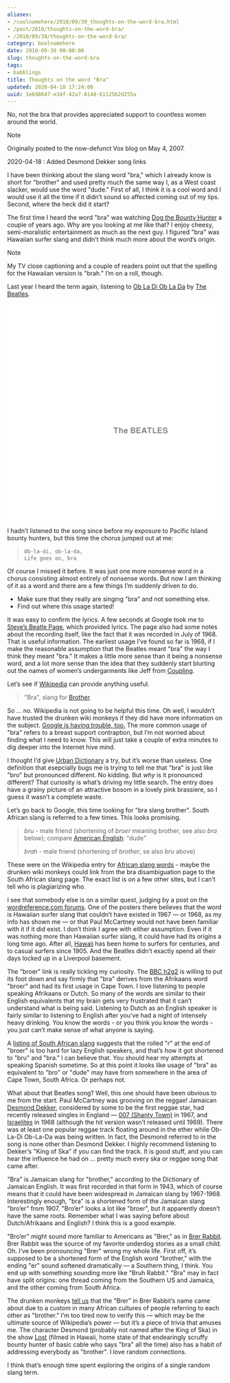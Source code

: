 ```yaml
---
aliases:
- /coolnamehere/2010/09/30_thoughts-on-the-word-bra.html
- /post/2010/thoughts-on-the-word-bra/
- /2010/09/30/thoughts-on-the-word-bra/
category: boolnamehere
date: 2010-09-30 00:00:00
slug: thoughts-on-the-word-bra
tags:
- babblings
title: Thoughts on the word "Bra"
updated: 2020-04-18 17:24:00
uuid: 1e698647-e34f-42a7-8148-6112562d255a
---
```


No, not the bra that provides appreciated support to countless women
around the world.

<aside class="admonition note">
<p class="admonition-title">Note</p>
Originally posted to the now-defunct Vox blog on May 4, 2007.

2020-04-18
: Added Desmond Dekker song links

</aside>

I have been thinking about the slang word "bra," which I already know is
short for "brother" and used pretty much the same way I, as a West coast
slacker, would use the word "dude." First of all, I think it is a cool
word and I would use it all the time if it didn’t sound so affected
coming out of my lips. Second, where the heck did it start?

The first time I heard the word "bra" was watching [Dog the Bounty
Hunter](http://www.dogthebountyhunter.com) a couple of years ago. Why
are you looking at me like that? I enjoy cheesy, semi-moralistic
entertainment as much as the next guy. I figured "bra" was Hawaiian
surfer slang and didn’t think much more about the word’s origin.

<aside class="admonition note">
<p class="admonition-title">Note</p>

My TV close captioning and a couple of readers point out that the
spelling for the Hawaiian version is "brah." I’m on a roll, though.

</aside>

Last year I heard the term again, listening to [Ob La Di Ob La
Da](https://song.link/i/1441133613) by [The
Beatles](http://www.beatles.com).

![Pause for music](beatles-white-album.png "Pause for music")

I hadn’t listened to the song since before my exposure to Pacific Island
bounty hunters, but this time the chorus jumped out at me:

>     Ob-la-di, ob-la-da,
>     Life goes on, bra

Of course I missed it before. It was just one more nonsense word in a
chorus consisting almost entirely of nonsense words. But now I am
thinking of it as a word and there are a few things I’m suddenly driven
to do.

- Make sure that they really are singing "bra" and not something else.
- Find out where this usage started\!

It was easy to confirm the lyrics. A few seconds at Google took me to
[Steve’s Beatle
Page](http://www.stevesbeatles.com/songs/ob_la_di_ob_la_da.asp), which
provided lyrics. The page also had some notes about the recording
itself, like the fact that it was recorded in July of 1968. That is
useful information. The earliest usage I’ve found so far is 1968, if I
make the reasonable assumption that the Beatles meant "bra" the way I
think they meant "bra." It makes a little more sense than it being a
nonsense word, and a lot more sense than the idea that they suddenly
start blurting out the names of women’s undergarments like Jeff from
[Coupling](http://www.imdb.com/title/tt0237123).

Let’s see if [Wikipedia](http://en.wikipedia.org/wiki/Bra) can provide
anything useful.

> "Bra", slang for [Brother](http://en.wikipedia.org/wiki/Brother).

So … no. Wikipedia is not going to be helpful this time. Oh well, I
wouldn’t have trusted the drunken wiki monkeys if they did have more
information on the subject. [Google is having trouble,
too.](http://www.google.com/search?q=define:bra) The more common usage
of "bra" refers to a breast support contraption, but I’m not worried
about finding what I need to know. This will just take a couple of extra
minutes to dig deeper into the Internet hive mind.

I thought I’d give [Urban Dictionary](http://www.urbandictionary.com) a
try, but it’s worse than useless. One definition that esepcially bugs me
is trying to tell me that "bra" is just like "bro" but pronounced
different. No kidding. But *why* is it pronounced different? That
curiosity is what’s driving my little search. The entry does have a
grainy picture of an attractive bosom in a lovely pink brassiere, so I
guess it wasn’t a complete waste.

Let’s go back to Google, this time looking for "bra slang brother".
South African slang is referred to a few times. This looks promising.

> *bru* - male friend (shortening of *broer* meaning brother, see also
> *bra* below); compare [American
> English](http://en.wikipedia.org/wiki/American_English): "dude"
>
> *brah* - male friend (shortening of *brother*, se also *bru* above)

These were on the Wikipedia entry for [African slang
words](http://en.wikipedia.org/wiki/List_of_South_African_slang_words) -
maybe the drunken wiki monkeys could link from the bra disambiguation
page to the South African slang page. The exact list is on a few other
sites, but I can’t tell who is plagiarizing who.

I see that somebody else is on a similar quest, judging by a post on the
[wordreference.com
forums](http://forum.wordreference.com/showthread.php?t=481406). One of
the posters there believes that the word is Hawaiian surfer slang that
couldn’t have existed in 1967 — or 1968, as my info has shown me — or
that Paul McCartney would not have been familiar with it if it did
exist. I don’t think I agree with either assumption. Even if it was
nothing more than Hawaiian surfer slang, it could have had its origins a
long time ago. After all, [Hawaii](http://www.coffeetimes.com/surf.htm)
has been home to surfers for centuries, and to casual surfers since
1905. And the Beatles didn’t exactly spend all their days locked up in a
Liverpool basement.

The "broer" link is really tickling my curiosity. The [BBC
h2g2](http://www.bbc.co.uk/dna/h2g2/A4351402) is willing to put its foot
down and say firmly that "bra" derives from the Afrikaans word "broer"
and had its first usage in Cape Town. I love listening to people
speaking Afrikaans or Dutch. So many of the words are similar to their
English equivalents that my brain gets very frustrated that it can’t
understand what is being said. Listening to Dutch as an English speaker
is fairly similar to listening to English after you’ve had a night of
intensely heavy drinking. You know the words - or you think you know the
words - you just can’t make sense of what anyone is saying.

A [listing of South African
slang](https://web.archive.org/web/20071212030749/http://www.wavescape.co.za/bot_bar/surfrikan/slang.html)
suggests that the rolled "r" at the end of "broer" is too hard for lazy
English speakers, and that’s how it got shortened to "bru" and "bra." I
can believe that. You should hear my attempts at speaking Spanish
sometime. So at this point it looks like usage of "bra" as equivalent to
"bro" or "dude" may have from somewhere in the area of Cape Town, South
Africa. Or perhaps not.

What about that Beatles song? Well, this one should have been obvious to
me from the start. Paul McCartney was grooving on the reggae\! Jamaican
[Desmond Dekker](http://www.desmonddekker.com/), considered by some to
be the first reggae star, had recently released singles in England —
[007 (Shanty Town)](https://song.link/i/1147768992) in 1967, and
[Israelites](https://song.link/i/1147769697) in 1968 (although the hit
version wasn’t released until 1969). There was at least one popular
reggae track floating around in the ether while Ob-La-Di Ob-La-Da was
being written. In fact, the Desmond referred to in the song is none
other than Desmond Dekker. I highly recommend listening to Dekker’s
"King of Ska" if you can find the track. It is good stuff, and you can
hear the influence he had on … pretty much every ska or reggae song
that came after.

"Bra" is Jamaican slang for "brother," according to the Dictionary of
Jamaican English. It was first recorded in that form in 1943, which of
course means that it could have been widespread in Jamaican slang by
1967-1968. Interestingly enough, "bra" is a shortened form of the
Jamaican slang "bro’er" from 1907. "Bro’er" looks a lot like "broer",
but it apparently doesn’t have the same roots. Remember what I was
saying before about Dutch/Afrikaans and English? I think this is a good
example.

"Bro’er" might sound more familiar to Americans as "Brer," as in [Brer
Rabbit](http://www.americanfolklore.net/brer-rabbit.html). Brer Rabbit
was the source of my favorite underdog stories as a small child. Oh.
I’ve been pronouncing "Brer" wrong my whole life. First off, it’s
supposed to be a shortened form of the English word "brother," with the
ending "er" sound softened dramatically — a Southern thing, I think. You
end up with something sounding more like "Bruh Rabbit." "Bra" may in
fact have split origins: one thread coming from the Southern US and
Jamaica, and the other coming from South Africa.

The drunken monkeys [tell
us](http://en.wikipedia.org/wiki/Br%27er_Rabbit) that the "Brer" in Brer
Rabbit’s name came about due to a custom in many African cultures of
people referring to each other as "brother." I’m too tired now to verify
this — which may be the ultimate source of Wikipedia’s power — but it’s
a piece of trivia that amuses me. The character Desmond (probably not
named after the King of Ska) in the show
[Lost](http://www.losttvshow.org) (filmed in Hawaii, home state of that
endearingly scruffy bounty hunter of basic cable who says "bra" all the
time) also has a habit of addressing everybody as "brother". I love
random connections.

I think that’s enough time spent exploring the origins of a single
random slang term.